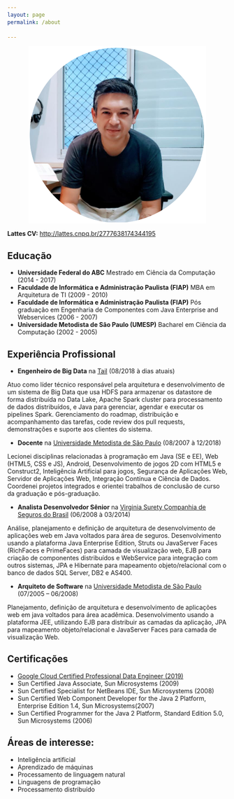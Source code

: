 ```yaml
---
layout: page
permalink: /about

---
```

<img src="/assets/images/logo.png" alt="Rafael Guimarães Sakurai" style="display: block;margin-left: auto;margin-right: auto;">

**Lattes CV:** <a href="http://lattes.cnpq.br/2777638174344195">http://lattes.cnpq.br/2777638174344195</a>

## Educação

* **Universidade Federal do ABC** Mestrado em Ciência da Computação (2014 - 2017)
* **Faculdade de Informática e Administração Paulista (FIAP)** MBA em Arquitetura de TI (2009 - 2010)
* **Faculdade de Informática e Administração Paulista (FIAP)** Pós graduação em Engenharia de Componentes com Java Enterprise and Webservices (2006 - 2007)
* **Universidade Metodista de São Paulo (UMESP)** Bacharel em Ciência da Computação (2002 - 2005)

## Experiência Profissional

* **Engenheiro de Big Data** na <a href="htttp://tail.digital">Tail</a> (08/2018 à dias atuais)

Atuo como líder técnico responsável pela arquitetura e desenvolvimento de um sistema de Big Data que usa HDFS para armazenar os datastore de forma distribuída no Data Lake, Apache Spark cluster para processamento de dados distribuídos, e Java para gerenciar, agendar e executar os pipelines Spark. Gerenciamento do roadmap, distribuição e acompanhamento das tarefas, code review dos pull requests, demonstrações e suporte aos clientes do sistema.

* **Docente** na <a href="www.metodista.br">Universidade Metodista de São Paulo</a> (08/2007 à 12/2018)

Lecionei disciplinas relacionadas à programação em Java (SE e EE), Web (HTML5, CSS e JS), Android, Desenvolvimento de jogos 2D com HTML5 e Construct2, Inteligência Artificial para jogos, Segurança de Aplicações Web, Servidor de Aplicações Web, Integração Contínua e Ciência de Dados. Coordenei projetos integrados e orientei trabalhos de conclusão de curso da graduação e pós-graduação.

* **Analista Desenvolvedor Sênior** na <a href="www.virginiasurety.com.br">Virginia Surety Companhia de Seguros do Brasil</a> (06/2008 à 03/2014)

Análise, planejamento e definição de arquitetura de desenvolvimento de aplicações web em Java voltados para área de seguros. Desenvolvimento usando a plataforma Java Enterprise Edition, Struts ou JavaServer Faces (RichFaces e PrimeFaces) para camada de visualização web, EJB para criação de componentes distribuídos e WebService para integração com outros sistemas, JPA e Hibernate para mapeamento objeto/relacional com o banco de dados SQL Server, DB2 e AS400.

* **Arquiteto de Software** na <a href="www.metodista.br">Universidade Metodista de São Paulo</a> (07/2005 – 06/2008)

Planejamento, definição de arquitetura e desenvolvimento de aplicações web em java voltados para área acadêmica. Desenvolvimento usando a plataforma JEE, utilizando EJB para distribuir as camadas da aplicação, JPA para mapeamento objeto/relacional e JavaServer Faces para camada de visualização Web.

## Certificações

* <a href="https://www.credential.net/efe6a318-2502-442f-b46c-fbc801c3e239">Google Cloud Certified Professional Data Engineer (2019)</a>
* Sun Certified Java Associate, Sun Microsystems (2009)
* Sun Certified Specialist for NetBeans IDE, Sun Microsystems (2008)
* Sun Certified Web Component Developer for the Java 2 Platform, Enterprise Edition 1.4, Sun Microsystems(2007)
* Sun Certified Programmer for the Java 2 Platform, Standard Edition 5.0, Sun Microsystems (2006)

## Áreas de interesse:
* Inteligência artificial
* Aprendizado de máquinas
* Processamento de linguagem natural
* Linguagens de programação
* Processamento distribuído